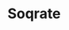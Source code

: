 ---
title: Soqrate
category: intern
description: I accompanied the company in the technological transition of the development and the industrialization of its Internet websites.
duration: 6 months (03/2020 - 08/2020)
picture: /content/experiences/soqrate.jpg
technologies: ['ansible', 'drupal', 'php']
index: 2
---